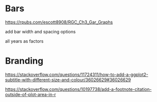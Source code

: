
# Bars

https://rpubs.com/escott8908/RGC_Ch3_Gar_Graphs

add bar width and spacing options

all years as factors

# Branding

https://stackoverflow.com/questions/11724311/how-to-add-a-ggplot2-subtitle-with-different-size-and-colour/36026629#36026629

https://stackoverflow.com/questions/10197738/add-a-footnote-citation-outside-of-plot-area-in-r




